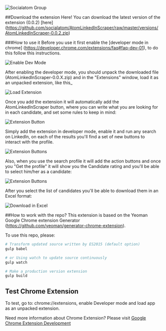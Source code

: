 ![Socialatom Group](http://i2.wp.com/socialatomventures.com/wp-content/uploads/2016/08/savBlack.png?w=400 "Socialatom Group")

##Download the extension Here!
You can download the latest version of the extension (0.0.2) [here] (https://github.com/socialatom/AtomLinkedInScraper/raw/master/versions/AtomLinkedInScraper-0.0.2.zip)

###How to use it
Before you use it first enable the [developer mode in chrome] (https://developer.chrome.com/extensions/faq#faq-dev-01), to do this follow this instructions.

![Enable Dev Mode](https://raw.githubusercontent.com/socialatom/AtomLinkedInScraper/master/images/enable_dev_mode.gif "Enable Dev Mode")

After enabling the developer mode, you should unpack the downloaded file (AtomLinkedInScraper-0.0.X.zip) and in the "Extensions" window, load it as an unpacked extension, like this_

![Load Extension](https://raw.githubusercontent.com/socialatom/AtomLinkedInScraper/master/images/load_extension.gif "Load Extension")

Once you add the extension it will automatically add the AtomLinkedInScraper button, where you can write what you are looking for in each candidate, and set some rules to keep in mind:

![Extension Button](https://raw.githubusercontent.com/socialatom/AtomLinkedInScraper/master/images/button.png "Extension Button")

Simply add the extension in developer mode, enable it and run any search on LinkedIn, on each of the results you'll find a set of new buttons to interact with the profile.

![Extension Buttons](https://raw.githubusercontent.com/socialatom/AtomLinkedInScraper/master/images/action_buttons.png "Extension Buttons")

Also, when you use the search profile it will add the action buttons and once you "Get the profile" it will show you the Candidate rating and you'll be able to select him/her as a candidate:

![Extension Buttons](https://raw.githubusercontent.com/socialatom/AtomLinkedInScraper/master/images/rating.png "Extension Buttons")

After you select the list of candidates you'll be able to download them in an Excel format:

![Download in Excel](https://raw.githubusercontent.com/socialatom/AtomLinkedInScraper/master/images/download_excel.png "Download in Excel")

##How to work with the repo?
This extension is based on the Yeoman Google Chrome extension Generator (https://github.com/yeoman/generator-chrome-extension).

To use this repo, please:

```sh
# Transform updated source written by ES2015 (default option)
gulp babel

# or Using watch to update source continuously
gulp watch

# Make a production version extension
gulp build
```

## Test Chrome Extension

To test, go to: chrome://extensions, enable Developer mode and load app as an unpacked extension.

Need more information about Chrome Extension? Please visit [Google Chrome Extension Development](http://developer.chrome.com/extensions/devguide.html)
